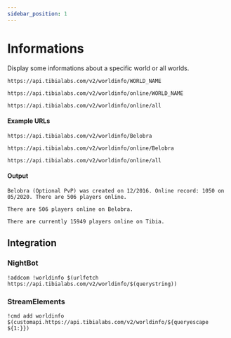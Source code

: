 ```yaml
---
sidebar_position: 1
---
```


# Informations

Display some informations about a specific world or all worlds.

`https://api.tibialabs.com/v2/worldinfo/WORLD_NAME`

`https://api.tibialabs.com/v2/worldinfo/online/WORLD_NAME`

`https://api.tibialabs.com/v2/worldinfo/online/all`

#### Example URLs

`https://api.tibialabs.com/v2/worldinfo/Belobra`

`https://api.tibialabs.com/v2/worldinfo/online/Belobra`

`https://api.tibialabs.com/v2/worldinfo/online/all`

#### Output

```
Belobra (Optional PvP) was created on 12/2016. Online record: 1050 on 05/2020. There are 506 players online.

There are 506 players online on Belobra.

There are currently 15949 players online on Tibia.
```

## Integration

### NightBot

```
!addcom !worldinfo $(urlfetch https://api.tibialabs.com/v2/worldinfo/$(querystring))
```

### StreamElements

```
!cmd add worldinfo $(customapi.https://api.tibialabs.com/v2/worldinfo/${queryescape ${1:}})
```
